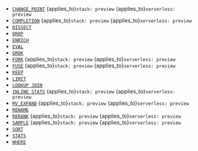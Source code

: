 * [`CHANGE_POINT`](/reference/query-languages/esql/commands/change-point.md) {applies_to}`stack: preview` {applies_to}`serverless: preview`
* [`COMPLETION`](/reference/query-languages/esql/commands/completion.md) {applies_to}`stack: preview` {applies_to}`serverless: preview`
* [`DISSECT`](/reference/query-languages/esql/commands/dissect.md)
* [`DROP`](/reference/query-languages/esql/commands/drop.md)
* [`ENRICH`](/reference/query-languages/esql/commands/enrich.md)
* [`EVAL`](/reference/query-languages/esql/commands/eval.md)
* [`GROK`](/reference/query-languages/esql/commands/grok.md)
* [`FORK`](/reference/query-languages/esql/commands/fork.md) {applies_to}`stack: preview` {applies_to}`serverless: preview`
* [`FUSE`](/reference/query-languages/esql/commands/fuse.md) {applies_to}`stack: preview` {applies_to}`serverless: preview`
* [`KEEP`](/reference/query-languages/esql/commands/keep.md)
* [`LIMIT`](/reference/query-languages/esql/commands/limit.md)
* [`LOOKUP JOIN`](/reference/query-languages/esql/commands/lookup-join.md)
* [`INLINE STATS`](/reference/query-languages/esql/commands/inlinestats-by.md) {applies_to}`stack: preview` {applies_to}`serverless: preview`
* [`MV_EXPAND`](/reference/query-languages/esql/commands/mv_expand.md) {applies_to}`stack: preview` {applies_to}`serverless: preview`
* [`RENAME`](/reference/query-languages/esql/commands/rename.md)
* [`RERANK`](/reference/query-languages/esql/commands/rerank.md) {applies_to}`stack: preview` {applies_to}`serverless: preview`
* [`SAMPLE`](/reference/query-languages/esql/commands/sample.md) {applies_to}`stack: preview` {applies_to}`serverless: preview`
* [`SORT`](/reference/query-languages/esql/commands/sort.md)
* [`STATS`](/reference/query-languages/esql/commands/stats-by.md)
* [`WHERE`](/reference/query-languages/esql/commands/where.md)
